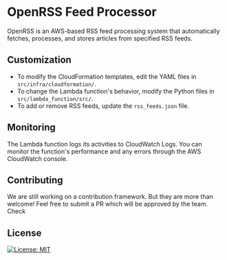 # OpenRSS Feed Processor

OpenRSS is an AWS-based RSS feed processing system that automatically fetches, processes, and stores articles from specified RSS feeds.




## Customization

- To modify the CloudFormation templates, edit the YAML files in `src/infra/cloudformation/`.
- To change the Lambda function's behavior, modify the Python files in `src/lambda_function/src/`.
- To add or remove RSS feeds, update the `rss_feeds.json` file.


## Monitoring
The Lambda function logs its activities to CloudWatch Logs. You can monitor the function's performance and any errors through the AWS CloudWatch console.

## Contributing
We are still working on a contribution framework. But they are more than welcome! Feel free to submit a PR which will be approved by the team.
Check

## License
[![License: MIT](https://img.shields.io/badge/License-MIT-green.svg)](https://opensource.org/licenses/MIT)